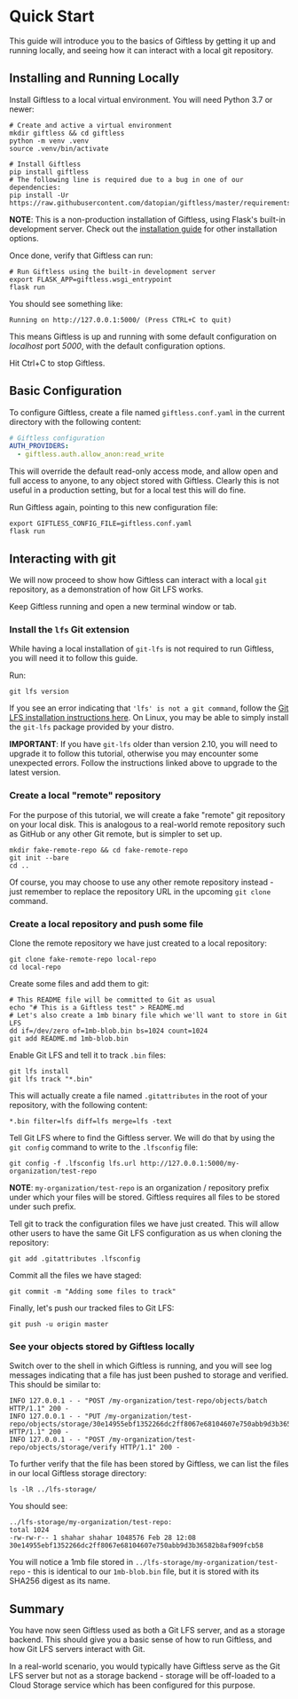 Quick Start
===========

This guide will introduce you to the basics of Giftless by getting it up and running locally, and seeing how it can 
interact with a local git repository. 

## Installing and Running Locally

Install Giftless to a local virtual environment. You will need Python 3.7 or newer:

```shell
# Create and active a virtual environment
mkdir giftless && cd giftless
python -m venv .venv
source .venv/bin/activate

# Install Giftless 
pip install giftless
# The following line is required due to a bug in one of our dependencies:
pip install -Ur https://raw.githubusercontent.com/datopian/giftless/master/requirements.txt
```

**NOTE**: This is a non-production installation of Giftless, using Flask's built-in development server.
Check out the [installation guide](installation.md) for other installation options.

Once done, verify that Giftless can run:
```shell
# Run Giftless using the built-in development server
export FLASK_APP=giftless.wsgi_entrypoint
flask run
```

You should see something like: 

```shell
Running on http://127.0.0.1:5000/ (Press CTRL+C to quit)
```

This means Giftless is up and running with some default configuration on *localhost* port *5000*, with
the default configuration options. 

Hit Ctrl+C to stop Giftless.

## Basic Configuration 
To configure Giftless, create a file named `giftless.conf.yaml` in the current directory with the
following content:

```yaml
# Giftless configuration
AUTH_PROVIDERS:
  - giftless.auth.allow_anon:read_write
```

This will override the default read-only access mode, and allow open and full access to anyone, to any object stored 
with Giftless. Clearly this is not useful in a production setting, but for a local test this will do fine. 

Run Giftless again, pointing to this new configuration file:
```shell
export GIFTLESS_CONFIG_FILE=giftless.conf.yaml
flask run
```

## Interacting with git
We will now proceed to show how Giftless can interact with a local `git` repository, as a demonstration of how Git LFS 
works.

Keep Giftless running and open a new terminal window or tab. 

### Install the `lfs` Git extension
While having a local installation of `git-lfs` is not required to run Giftless, you will need 
it to follow this guide. 

Run:
```shell
git lfs version
```

If you see an error indicating that `'lfs' is not a git command`, follow the 
[Git LFS installation instructions here](https://git-lfs.github.com/). On Linux, you may be able
to simply install the `git-lfs` package provided by your distro. 

**IMPORTANT**: If you have `git-lfs` older than version 2.10, you will need to upgrade it to follow this tutorial, 
otherwise you may encounter some unexpected errors. Follow the instructions linked above to upgrade to the latest
version.

### Create a local "remote" repository
For the purpose of this tutorial, we will create a fake "remote" git repository on your local disk. This is analogous 
to a real-world remote repository such as GitHub or any other Git remote, but is simpler to set up.

```shell
mkdir fake-remote-repo && cd fake-remote-repo
git init --bare
cd ..
```

Of course, you may choose to use any other remote repository instead - just remember to replace the repository URL 
in the upcoming `git clone` command. 

### Create a local repository and push some file
Clone the remote repository we have just created to a local repository:

```shell
git clone fake-remote-repo local-repo
cd local-repo
```

Create some files and add them to git:
```shell
# This README file will be committed to Git as usual
echo "# This is a Giftless test" > README.md
# Let's also create a 1mb binary file which we'll want to store in Git LFS 
dd if=/dev/zero of=1mb-blob.bin bs=1024 count=1024
git add README.md 1mb-blob.bin
```

Enable Git LFS and tell it to track `.bin` files:
```shell
git lfs install
git lfs track "*.bin"
```

This will actually create a file named `.gitattributes` in the root of your
repository, with the following content:

```shell
*.bin filter=lfs diff=lfs merge=lfs -text
```

Tell Git LFS where to find the Giftless server. We will do that by using the `git config` command to write to the 
`.lfsconfig` file: 
```shell
git config -f .lfsconfig lfs.url http://127.0.0.1:5000/my-organization/test-repo
```

**NOTE**: `my-organization/test-repo` is an organization / repository prefix under which your files will be stored. 
Giftless requires all files to be stored under such prefix.  

Tell git to track the configuration files we have just created. This will allow other users to have the same Git LFS 
configuration as us when cloning the repository:
```shell
git add .gitattributes .lfsconfig
```

Commit all the files we have staged:
```shell
git commit -m "Adding some files to track"
```

Finally, let's push our tracked files to Git LFS:
```shell
git push -u origin master
```

### See your objects stored by Giftless locally

Switch over to the shell in which Giftless is running, and you will see log messages indicating that a file has just 
been pushed to storage and verified. This should be similar to:

```
INFO 127.0.0.1 - - "POST /my-organization/test-repo/objects/batch HTTP/1.1" 200 -
INFO 127.0.0.1 - - "PUT /my-organization/test-repo/objects/storage/30e14955ebf1352266dc2ff8067e68104607e750abb9d3b36582b8af909fcb58 HTTP/1.1" 200 -
INFO 127.0.0.1 - - "POST /my-organization/test-repo/objects/storage/verify HTTP/1.1" 200 -
```

To further verify that the file has been stored by Giftless, we can list the files in our local Giftless storage 
directory:

```shell
ls -lR ../lfs-storage/
```
You should see:
```shell
../lfs-storage/my-organization/test-repo:
total 1024
-rw-rw-r-- 1 shahar shahar 1048576 Feb 28 12:08 30e14955ebf1352266dc2ff8067e68104607e750abb9d3b36582b8af909fcb58
```

You will notice a 1mb file stored in `../lfs-storage/my-organization/test-repo` - this is identical to our `1mb-blob.bin`
file, but it is stored with its SHA256 digest as its name. 

## Summary

You have now seen Giftless used as both a Git LFS server, and as a storage backend. This should give you a basic sense
of how to run Giftless, and how Git LFS servers interact with Git. 

In a real-world scenario, you would typically have Giftless serve as the Git LFS server but not as a storage backend - 
storage will be off-loaded to a Cloud Storage service which has been configured for this purpose.  
